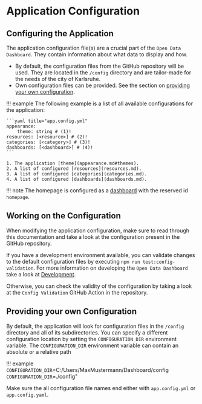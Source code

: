 # Application Configuration

## Configuring the Application

The application configuration file(s) are a crucial part of the `Open Data Dashboard`. They contain information about what data to display and how.

* By default, the configuration files from the GitHub repository will be used.
They are located in the `/config` directory and are tailor-made for the needs of the city of Karlsruhe.
* Own configuration files can be provided. See the section on [providing your own configuration](#providing-your-own-configuration).

!!! example
    The following example is a list of all available configurations for the application:

    ```yaml title="app.config.yml"
    appearance:
        theme: string # (1)!
    resources: [<resource>] # (2)!
    categories: [<category>] # (3)!
    dashboards: [<dashboard>] # (4)!
    ```

    1. The application [theme](appearance.md#themes).
    2. A list of configured [resources](resources.md).
    3. A list of configured [categories](categories.md).
    4. A list of configured [dashboards](dashboards.md).

!!! note
    The homepage is configured as a [dashboard](dashboards.md) with the reserved id `homepage`.

## Working on the Configuration

When modifying the application configuration, make sure to read through this documentation and take a look at the configuration present in the GitHub repository.

If you have a development environment available, you can validate changes to the default configuration files by executing `npm run test:config-validation`.
For more information on developing the `Open Data Dashboard` take a look at [Development](../development/index.md).

Otherwise, you can check the validity of the configuration by taking a look at the `Config Validation` GitHub Action in the repository.

## Providing your own Configuration

By default, the application will look for configuration files in the `/config` directory and all of its subdirectories.
You can specify a different configuration location by setting the `CONFIGURATION_DIR` environment variable.
The `CONFIGURATION_DIR` environment variable can contain an absolute or a relative path

!!! example
    `CONFIGURATION_DIR`=C:/Users/MaxMustermann/Dashboard/config <br>
    `CONFIGURATION_DIR`=./config"

Make sure the all configuration file names end either with `app.config.yml` or `app.config.yaml`.
